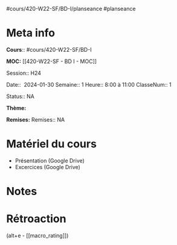 #cours/420-W22-SF/BD-I/planseance #planseance
# Meta info
**Cours**:: #cours/420-W22-SF/BD-I

**MOC:** [[420-W22-SF - BD I - MOC]]

Session:: H24

Date::  2024-01-30
Semaine:: 1
Heure:: 8:00 à 11:00
ClasseNum:: 1

Status:: <span class="chip na">NA</span>

**Thème:**

**Remises:**
Remises:: <span class="chip na">NA</span>

# Matériel du cours
* Présentation (Google Drive)
* Excercices (Google Drive)

# Notes

# Rétroaction
(alt+e - [[macro_rating]])